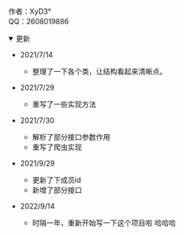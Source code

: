   ##  
  作者：XyD3°  
  QQ：2608019886  

  <details open>
  <summary>更新</summary>
  
  - 2021/7/14  
    - 整理了一下各个类，让结构看起来清晰点。
  
  - 2021/7/29  
    - 重写了一些实现方法  
  - 2021/7/30
    - 解析了部分接口参数作用
    - 重写了爬虫实现  
  - 2021/9/29
    - 更新了下成员id  
    - 新增了部分接口  
  - 2022/9/14
    - 时隔一年，重新开始写一下这个项目啦  哈哈哈  
    
    
  </details>
